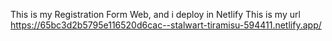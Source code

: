 This is my Registration Form Web, and i deploy in Netlify 
This is my url https://65bc3d2b5795e116520d6cac--stalwart-tiramisu-594411.netlify.app/
